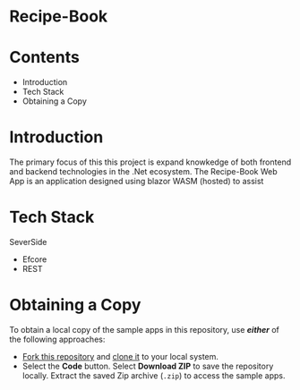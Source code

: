 # Recipe-Book
# Contents
* Introduction
* Tech Stack
* Obtaining a Copy
  
# Introduction
The primary focus of this this project is expand knowkedge of both frontend and backend technologies in the .Net ecosystem. The Recipe-Book Web App is an application designed using blazor WASM (hosted) to assist 

# Tech Stack
  SeverSide
  * Efcore
  * REST
  
# Obtaining a Copy
To obtain a local copy of the sample apps in this repository, use ***either*** of the following approaches:

* [Fork this repository](https://docs.github.com/get-started/quickstart/fork-a-repo) and [clone it](https://docs.github.com/repositories/creating-and-managing-repositories/cloning-a-repository) to your local system.
* Select the **Code** button. Select **Download ZIP** to save the repository locally. Extract the saved Zip archive (`.zip`) to access the sample apps.
  

